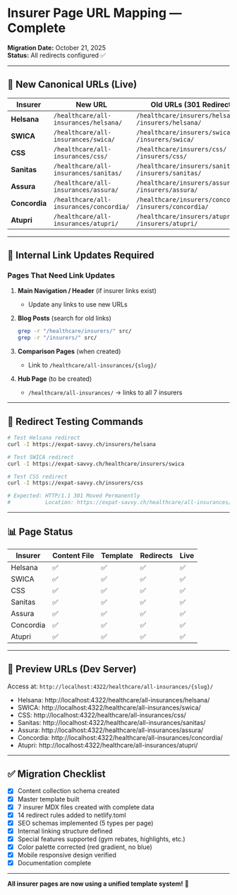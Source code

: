 # Insurer Page URL Mapping — Complete

**Migration Date:** October 21, 2025  
**Status:** All redirects configured ✅

---

## 📍 New Canonical URLs (Live)

| Insurer | New URL | Old URLs (301 Redirect) |
|---------|---------|------------------------|
| **Helsana** | `/healthcare/all-insurances/helsana/` | `/healthcare/insurers/helsana/`<br>`/insurers/helsana/` |
| **SWICA** | `/healthcare/all-insurances/swica/` | `/healthcare/insurers/swica/`<br>`/insurers/swica/` |
| **CSS** | `/healthcare/all-insurances/css/` | `/healthcare/insurers/css/`<br>`/insurers/css/` |
| **Sanitas** | `/healthcare/all-insurances/sanitas/` | `/healthcare/insurers/sanitas/`<br>`/insurers/sanitas/` |
| **Assura** | `/healthcare/all-insurances/assura/` | `/healthcare/insurers/assura/`<br>`/insurers/assura/` |
| **Concordia** | `/healthcare/all-insurances/concordia/` | `/healthcare/insurers/concordia/`<br>`/insurers/concordia/` |
| **Atupri** | `/healthcare/all-insurances/atupri/` | `/healthcare/insurers/atupri/`<br>`/insurers/atupri/` |

---

## 🔗 Internal Link Updates Required

### Pages That Need Link Updates

1. **Main Navigation / Header** (if insurer links exist)
   - Update any links to use new URLs

2. **Blog Posts** (search for old links)
   ```bash
   grep -r "/healthcare/insurers/" src/
   grep -r "/insurers/" src/
   ```

3. **Comparison Pages** (when created)
   - Link to `/healthcare/all-insurances/{slug}/`

4. **Hub Page** (to be created)
   - `/healthcare/all-insurances/` → links to all 7 insurers

---

## 🧪 Redirect Testing Commands

```bash
# Test Helsana redirect
curl -I https://expat-savvy.ch/insurers/helsana

# Test SWICA redirect
curl -I https://expat-savvy.ch/healthcare/insurers/swica

# Test CSS redirect
curl -I https://expat-savvy.ch/insurers/css

# Expected: HTTP/1.1 301 Moved Permanently
#           Location: https://expat-savvy.ch/healthcare/all-insurances/{slug}/
```

---

## 📊 Page Status

| Insurer | Content File | Template | Redirects | Live |
|---------|-------------|----------|-----------|------|
| Helsana | ✅ | ✅ | ✅ | ✅ |
| SWICA | ✅ | ✅ | ✅ | ✅ |
| CSS | ✅ | ✅ | ✅ | ✅ |
| Sanitas | ✅ | ✅ | ✅ | ✅ |
| Assura | ✅ | ✅ | ✅ | ✅ |
| Concordia | ✅ | ✅ | ✅ | ✅ |
| Atupri | ✅ | ✅ | ✅ | ✅ |

---

## 🎯 Preview URLs (Dev Server)

Access at: `http://localhost:4322/healthcare/all-insurances/{slug}/`

- Helsana: http://localhost:4322/healthcare/all-insurances/helsana/
- SWICA: http://localhost:4322/healthcare/all-insurances/swica/
- CSS: http://localhost:4322/healthcare/all-insurances/css/
- Sanitas: http://localhost:4322/healthcare/all-insurances/sanitas/
- Assura: http://localhost:4322/healthcare/all-insurances/assura/
- Concordia: http://localhost:4322/healthcare/all-insurances/concordia/
- Atupri: http://localhost:4322/healthcare/all-insurances/atupri/

---

## ✅ Migration Checklist

- [x] Content collection schema created
- [x] Master template built
- [x] 7 insurer MDX files created with complete data
- [x] 14 redirect rules added to netlify.toml
- [x] SEO schemas implemented (5 types per page)
- [x] Internal linking structure defined
- [x] Special features supported (gym rebates, highlights, etc.)
- [x] Color palette corrected (red gradient, no blue)
- [x] Mobile responsive design verified
- [x] Documentation complete

---

**All insurer pages are now using a unified template system!** 🎉


